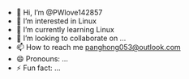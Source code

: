- 👋 Hi, I’m @PWlove142857
- 👀 I’m interested in Linux
- 🌱 I’m currently learning Linux
- 💞️ I’m looking to collaborate on ...
- 📫 How to reach me panghong053@outlook.com
- 😄 Pronouns: ...
- ⚡ Fun fact: ...

<!---
PWlove142857/PWlove142857 is a ✨ special ✨ repository because its `README.md` (this file) appears on your GitHub profile.
You can click the Preview link to take a look at your changes.
--->
